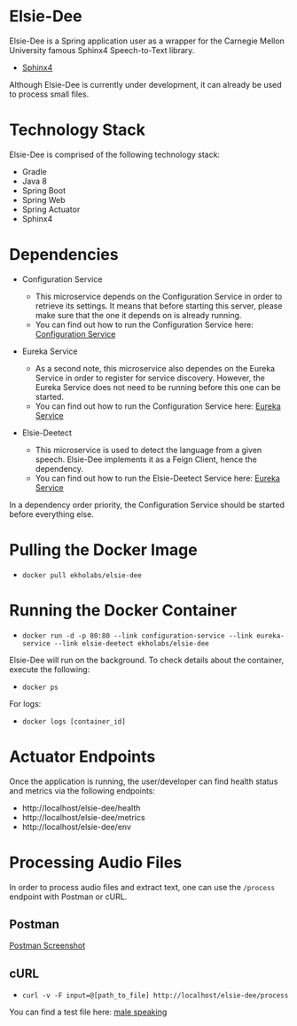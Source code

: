 # Elsie-Dee

Elsie-Dee is a Spring application user as a wrapper for the Carnegie Mellon University famous Sphinx4 Speech-to-Text library.

* [Sphinx4](https://github.com/cmusphinx/sphinx4)

Although Elsie-Dee is currently under development, it can already be used to process small files.

# Technology Stack

Elsie-Dee is comprised of the following technology stack:

* Gradle
* Java 8
* Spring Boot
* Spring Web
* Spring Actuator
* Sphinx4

# Dependencies

* Configuration Service
  * This microservice depends on the Configuration Service in order to retrieve its settings. It means that before starting this server,
    please make sure that the one it depends on is already running.
  * You can find out how to run the Configuration Service here: [Configuration Service](https://github.com/ekholabs/configuration-service)
* Eureka Service
  * As a second note, this microservice also dependes on the Eureka Service in order to register for service discovery. However,
    the Eureka Service does not need to be running before this one can be started.
  * You can find out how to run the Configuration Service here: [Eureka Service](https://github.com/ekholabs/eureka-service)

* Elsie-Deetect
  * This microservice is used to detect the language from a given speech. Elsie-Dee implements it as a Feign Client,
    hence the dependency.
  * You can find out how to run the Elsie-Deetect Service here: [Eureka Service](https://github.com/ekholabs/elsie-deetect)

In a dependency order priority, the Configuration Service should be started before everything else.

# Pulling the Docker Image

* ```docker pull ekholabs/elsie-dee```

# Running the Docker Container

* ```docker run -d -p 80:80 --link configuration-service --link eureka-service --link elsie-deetect ekholabs/elsie-dee```

Elsie-Dee will run on the background. To check details about the container, execute the following:

* ```docker ps```

For logs:

* ```docker logs [container_id]```

# Actuator Endpoints

Once the application is running, the user/developer can find health status and metrics via the following endpoints:

* http://localhost/elsie-dee/health
* http://localhost/elsie-dee/metrics
* http://localhost/elsie-dee/env

# Processing Audio Files

In order to process audio files and extract text, one can use the ```/process``` endpoint with Postman or cURL.

## Postman

[Postman Screenshot](https://github.com/ekholabs/elsie-dee/blob/master/src/test/resources/elsie-dee-postman.png)

## cURL

* ```curl -v -F input=@[path_to_file] http://localhost/elsie-dee/process```

You can find a test file here: [male speaking](https://github.com/ekholabs/elsie-dee/blob/master/src/test/resources/man2_orig.wav)
